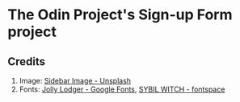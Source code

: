 # The Odin Project's Sign-up Form project

## Credits
1. Image: [Sidebar Image - Unsplash](https://unsplash.com/photos/a-stack-of-books-sitting-on-top-of-a-table-next-to-a-glass-of-water-MdOMneO1wNQ)
2. Fonts: [Jolly Lodger - Google Fonts](https://fonts.google.com/specimen/Jolly+Lodger), [SYBIL WITCH - fontspace](https://www.fontspace.com/sybil-witch-font-f46271)